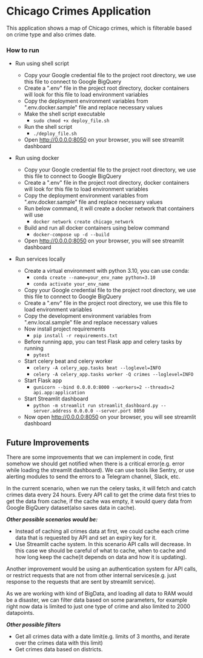 # Chicago Crimes  Application

This application shows a map of Chicago crimes, which is filterable based on
crime type and also crimes date.

### How to run

* Run using shell script
  * Copy your Google credential file to the project root directory, we use this file to connect to Google BigQuery
  * Create a ".env" file in the project root directory, docker containers will look for this 
   file to load environment variables
  * Copy the deployment environment variables from ".env.docker.sample" file and replace necessary values
  * Make the shell script executable
    * `sudo chmod +x deploy_file.sh`
  * Run the shell script
    * `./deploy_file.sh`
  * Open http://0.0.0.0:8050 on your browser, you will see streamlit dashboard


* Run using docker
  * Copy your Google credential file to the project root directory, we use this file to connect to Google BigQuery
  * Create a ".env" file in the project root directory, docker containers will look for this 
    file to load environment variables
  * Copy the deployment environment variables from ".env.docker.sample" file and replace necessary values
  * Run below command, it will create a docker network that containers will use
    * `docker network create chicago_network`
  * Build and run all docker containers using below command
    * `docker-compose up -d --build`
  * Open http://0.0.0.0:8050 on your browser, you will see streamlit dashboard


* Run services locally
    * Create a virtual environment with python 3.10, you can use conda:
      * `conda create --name=your_env_name python=3.10`
      * `conda activate your_env_name`
    * Copy your Google credential file to the project root directory, we use this file to connect to Google BigQuery
    * Create a ".env" file in the project root directory, we use this file to load environment variables
    * Copy the development environment variables from ".env.local.sample" file and replace necessary values
    * Now install project requirements
      * `pip install -r requirements.txt`
    * Before running app, you can test Flask app and celery tasks by running
      * `pytest`
    * Start celery beat and celery worker
      * `celery -A celery_app.tasks beat --loglevel=INFO `
      * `celery -A celery_app.tasks worker -Q crimes --loglevel=INFO`
    * Start Flask app
      * `gunicorn --bind 0.0.0.0:8000 --workers=2 --threads=2 api.app:application`
    * Start Streamlit dashboard
      * `python -m streamlit run streamlit_dashboard.py --server.address 0.0.0.0 --server.port 8050`
    * Now open http://0.0.0.0:8050 on your browser, you will see streamlit dashboard

    
## Future Improvements
There are some improvements that we can implement in code, first somehow we should get notified when there is a critical
error(e.g. error while loading the streamlit dashboard). We can use tools like Sentry, or use alerting modules to
send the errors to a Telegram channel, Slack, etc.

In the current scenario, when we run the celery tasks, it will fetch and catch crimes data every 24 hours. Every API
call to get the crime data first tries to get the data from cache, if the cache was empty, it would query data from
Google BigQuery dataset(also saves data in cache).

_**Other possible scenarios would be:**_
* Instead of caching all crimes data at first, we could cache each crime data that is requested by API and set an 
  expiry key for it.
* Use Streamlit cache system. In this scenario API calls will decrease. In this case we should be careful of what to
  cache, when to cache and how long keep the cache(it depends on data and how it is updating).

Another improvement would be using an authentication system for API calls, or restrict requests that are not from other
internal services(e.g. just response to the requests that are sent by streamlit service).

As we are working with kind of BigData, and loading all data to RAM would be a disaster, we can filter data based on
some parameters, for example right now data is limited to just one type of crime and also limited to 2000 datapoints.

**_Other possible filters_**
* Get all crimes data with a date limit(e.g. limits of 3 months, and iterate over the crimes data with this limit)
* Get crimes data based on districts.
